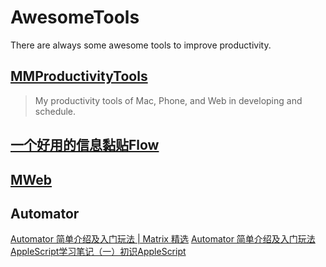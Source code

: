 # AwesomeTools
There are always some awesome tools to improve productivity.

## [MMProductivityTools](https://github.com/FrizzleFur/AwesomeTools/blob/master/MMProductivityTools.md)
> My productivity tools of Mac, Phone, and Web in developing and schedule.


## [一个好用的信息黏贴Flow](https://github.com/FrizzleFur/AwesomeTools/blob/master/PasteFlow.md)


## [MWeb](https://github.com/FrizzleFur/AwesomeTools/blob/master/MWeb.md)

## Automator

[Automator 简单介绍及入门玩法 | Matrix 精选](https://sspai.com/post/36667)
[Automator 简单介绍及入门玩法](https://sspai.com/post/36658)
[AppleScript学习笔记（一）初识AppleScript](http://blog.csdn.net/jymn_chen/article/details/19755895)


